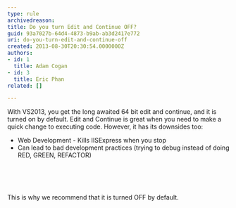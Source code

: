 ```yaml
---
type: rule
archivedreason: 
title: Do you turn Edit and Continue OFF?
guid: 93a7027b-64d4-4873-b9ab-ab3d2417e772
uri: do-you-turn-edit-and-continue-off
created: 2013-08-30T20:30:54.0000000Z
authors:
- id: 1
  title: Adam Cogan
- id: 3
  title: Eric Phan
related: []

---
```



<p>With VS2013, you get the long awaited 64 bit edit and continue, and it is turned on by default. Edit and Continue is great when you need to make a quick change to executing code. However, it has its downsides too&#58;​</p><ul><li>
            Web Development - Kills IISExpress when you stop</li><li>
            Can lead to bad development practices (trying to debug instead of doing RED, GREEN, REFACTOR)</li></ul>
<br>
<br><excerpt class='endintro'></excerpt><br>
<p>​This is why we recommend that it is turned OFF by default.​​</p>


